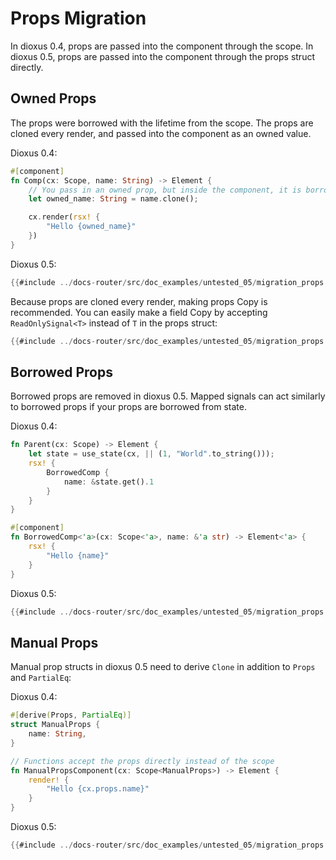 # Props Migration

In dioxus 0.4, props are passed into the component through the scope. In dioxus 0.5, props are passed into the component through the props struct directly.

## Owned Props

The props were borrowed with the lifetime from the scope. The props are cloned every render, and passed into the component as an owned value.

Dioxus 0.4:
```rust
#[component]
fn Comp(cx: Scope, name: String) -> Element {
    // You pass in an owned prop, but inside the component, it is borrowed (name is the type &String inside the function)
    let owned_name: String = name.clone();

    cx.render(rsx! {
        "Hello {owned_name}"
    })
}
```
Dioxus 0.5:
```rust
{{#include ../docs-router/src/doc_examples/untested_05/migration_props.rs:owned_props}}
```

Because props are cloned every render, making props Copy is recommended. You can easily make a field Copy by accepting `ReadOnlySignal<T>` instead of `T` in the props struct:

```rust
{{#include ../docs-router/src/doc_examples/untested_05/migration_props.rs:copy_props}}
```

## Borrowed Props

Borrowed props are removed in dioxus 0.5. Mapped signals can act similarly to borrowed props if your props are borrowed from state.

Dioxus 0.4:
```rust
fn Parent(cx: Scope) -> Element {
    let state = use_state(cx, || (1, "World".to_string()));
    rsx! {
        BorrowedComp {
            name: &state.get().1
        }
    }
}

#[component]
fn BorrowedComp<'a>(cx: Scope<'a>, name: &'a str) -> Element<'a> {
    rsx! {
        "Hello {name}"
    }
}
```

Dioxus 0.5:
```rust
{{#include ../docs-router/src/doc_examples/untested_05/migration_props.rs:borrowed_props}}
```

## Manual Props

Manual prop structs in dioxus 0.5 need to derive `Clone` in addition to `Props` and `PartialEq`:

Dioxus 0.4:
```rust
#[derive(Props, PartialEq)]
struct ManualProps {
    name: String,
}

// Functions accept the props directly instead of the scope
fn ManualPropsComponent(cx: Scope<ManualProps>) -> Element {
    render! {
        "Hello {cx.props.name}"
    }
}
```

Dioxus 0.5:
```rust
{{#include ../docs-router/src/doc_examples/untested_05/migration_props.rs:manual_props}}
```
